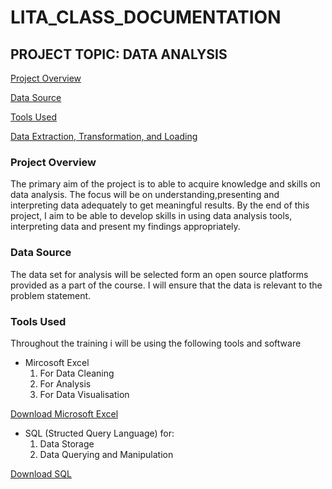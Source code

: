 # LITA_CLASS_DOCUMENTATION
## PROJECT TOPIC: DATA ANALYSIS
   [Project Overview](#Project-Overview)
   
   [Data Source](#Data-Source)

   [Tools Used](#Tools-Used)
 
  [Data Extraction, Transformation, and Loading](#Data-Extraction-Transformation-and-Loading)
 
### Project Overview
The primary aim of the project is to able to acquire knowledge and skills on data analysis. The focus will be on understanding,presenting and interpreting data adequately to get meaningful results. By the end of this project, I aim to be able to develop skills in using data analysis tools, interpreting data and present my findings appropriately.

### Data Source
The data set for analysis will be selected form an open source platforms provided as a part of the course. I will ensure that the data is relevant to the problem statement.

### Tools Used
Throughout the training i will be using the following tools and software

- Mircosoft Excel
  1. For Data Cleaning
  2. For Analysis
  3. For Data Visualisation
   
[Download Microsoft Excel](https://microsoft-excel-2016.en.download.it/#google_vignette)
    
- SQL (Structed Query Language) for:
   1. Data Storage
   2. Data Querying and Manipulation
    
[Download SQL](https://www.microsoft.com/en-us/sql-server/sql-server-downloads)

